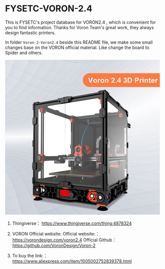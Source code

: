 # FYSETC-VORON-2.4
This is FYSETC's project database for VORON2.4 , which is convenient for you to find information. Thanks for Voron Team's great work, they always design fantastic printers.

In folder `Voron-2-Voron2.4` beside this README file, we make some small changes base on the VORON official material. Like change the board to Spider and others. 

![](VORON2.jpg)

1. Thingiverse：
   https://www.thingiverse.com/thing:4878324

2. VORON Official website:
   Official website:：https://vorondesign.com/voron2.4
   Official Github：https://github.com/VoronDesign/Voron-2

3. To buy the link:：
   https://www.aliexpress.com/item/1005002752839378.html
